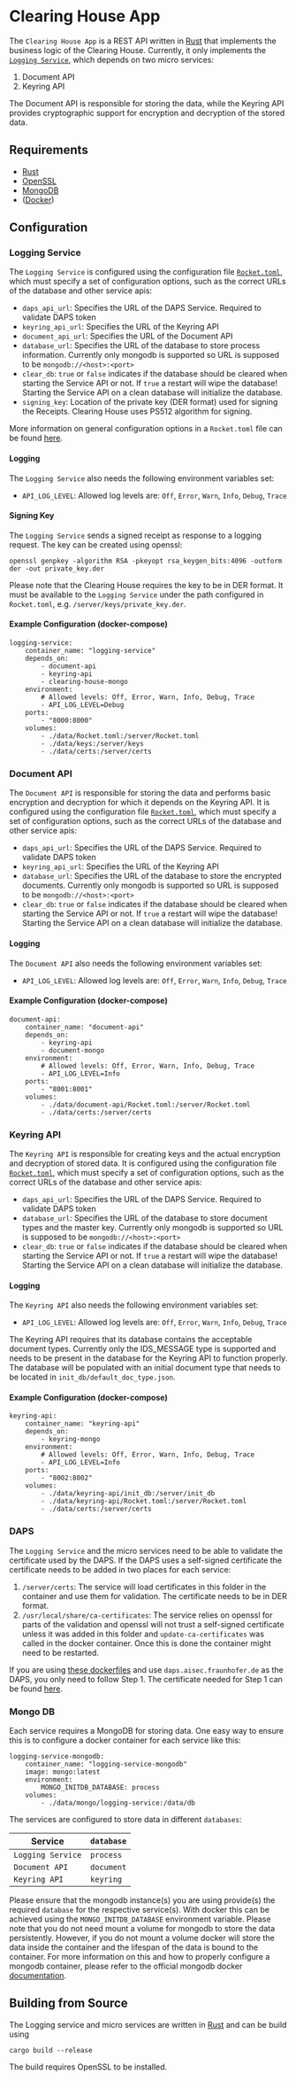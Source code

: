 # Clearing House App

The `Clearing House App` is a REST API written in [Rust](https://www.rust-lang.org) that implements the business logic of the Clearing House. Currently, it only implements the [`Logging Service`](https://github.com/International-Data-Spaces-Association/IDS-RAM_4_0/blob/main/documentation/3_Layers_of_the_Reference_Architecture_Model/3_5_System_Layer/3_5_5_Clearing_House.md), which depends on two micro services:

1. Document API
2. Keyring API

The Document API is responsible for storing the data, while the Keyring API provides cryptographic support for encryption and decryption of the stored data.

## Requirements
- [Rust](https://www.rust-lang.org)
- [OpenSSL](https://www.openssl.org)
- [MongoDB](https://www.mongodb.com)
- ([Docker](https://www.docker.com))

## Configuration

### Logging Service
The `Logging Service` is configured using the configuration file [`Rocket.toml`](logging-service/Rocket.toml), which must specify a set of configuration options, such as the correct URLs of the database and other service apis:
- `daps_api_url`: Specifies the URL of the DAPS Service. Required to validate DAPS token
- `keyring_api_url`: Specifies the URL of the Keyring API
- `document_api_url`: Specifies the URL of the Document API
- `database_url`: Specifies the URL of the database to store process information. Currently only mongodb is supported so URL is supposed to be `mongodb://<host>:<port>`
- `clear_db`: `true` or `false` indicates if the database should be cleared when starting the Service API or not. If `true` a restart will wipe the database! Starting the Service API on a clean database will initialize the database.
- `signing_key`: Location of the private key (DER format) used for signing the Receipts. Clearing House uses PS512 algorithm for signing.

More information on general configuration options in a `Rocket.toml` file can be found [here](https://rocket.rs/v0.5-rc/guide/configuration/#rockettoml).

#### Logging
The `Logging Service` also needs the following environment variables set:
- `API_LOG_LEVEL`: Allowed log levels are: `Off`, `Error`, `Warn`, `Info`, `Debug`, `Trace`

#### Signing Key
The `Logging Service` sends a signed receipt as response to a logging request. The key can be created using openssl:

`openssl genpkey -algorithm RSA -pkeyopt rsa_keygen_bits:4096 -outform der -out private_key.der`

Please note that the Clearing House requires the key to be in DER format. It must be available to the `Logging Service` under the path configured in `Rocket.toml`, e.g. `/server/keys/private_key.der`.

#### Example Configuration (docker-compose)
```
logging-service:
    container_name: "logging-service"
    depends_on:
        - document-api
        - keyring-api
        - clearing-house-mongo
    environment:
        # Allowed levels: Off, Error, Warn, Info, Debug, Trace
        - API_LOG_LEVEL=Debug
    ports:
        - "8000:8000"
    volumes:
        - ./data/Rocket.toml:/server/Rocket.toml
        - ./data/keys:/server/keys
        - ./data/certs:/server/certs
```

### Document API
The `Document API` is responsible for storing the data and performs basic encryption and decryption for which it depends on the Keyring API. It is configured using the configuration file [`Rocket.toml`](document-api/Rocket.toml), which must specify a set of configuration options, such as the correct URLs of the database and other service apis:
- `daps_api_url`: Specifies the URL of the DAPS Service. Required to validate DAPS token
- `keyring_api_url`: Specifies the URL of the Keyring API
- `database_url`: Specifies the URL of the database to store the encrypted documents. Currently only mongodb is supported so URL is supposed to be `mongodb://<host>:<port>`
- `clear_db`: `true` or `false` indicates if the database should be cleared when starting the Service API or not. If `true` a restart will wipe the database! Starting the Service API on a clean database will initialize the database.

#### Logging
The `Document API` also needs the following environment variables set:
- `API_LOG_LEVEL`: Allowed log levels are: `Off`, `Error`, `Warn`, `Info`, `Debug`, `Trace`

#### Example Configuration (docker-compose)
```
document-api:
    container_name: "document-api"
    depends_on:
        - keyring-api
        - document-mongo
    environment:
        # Allowed levels: Off, Error, Warn, Info, Debug, Trace
        - API_LOG_LEVEL=Info
    ports:
        - "8001:8001"
    volumes:
        - ./data/document-api/Rocket.toml:/server/Rocket.toml
        - ./data/certs:/server/certs
```

### Keyring API
The `Keyring API` is responsible for creating keys and the actual encryption and decryption of stored data. It is configured using the configuration file [`Rocket.toml`](keyring-api/Rocket.toml), which must specify a set of configuration options, such as the correct URLs of the database and other service apis:
- `daps_api_url`: Specifies the URL of the DAPS Service. Required to validate DAPS token
- `database_url`: Specifies the URL of the database to store document types and the master key. Currently only mongodb is supported so URL is supposed to be `mongodb://<host>:<port>`
- `clear_db`: `true` or `false` indicates if the database should be cleared when starting the Service API or not. If `true` a restart will wipe the database! Starting the Service API on a clean database will initialize the database.

#### Logging
The `Keyring API` also needs the following environment variables set:
- `API_LOG_LEVEL`: Allowed log levels are: `Off`, `Error`, `Warn`, `Info`, `Debug`, `Trace`

The Keyring API requires that its database contains the acceptable document types. Currently only the IDS_MESSAGE type is supported and needs to be present in the database for the Keyring API to function properly. The database will be populated with an initial document type that needs to be located in `init_db/default_doc_type.json`.

#### Example Configuration (docker-compose)
```
keyring-api:
    container_name: "keyring-api"
    depends_on:
        - keyring-mongo
    environment:
        # Allowed levels: Off, Error, Warn, Info, Debug, Trace
        - API_LOG_LEVEL=Info
    ports:
        - "8002:8002"
    volumes:
        - ./data/keyring-api/init_db:/server/init_db
        - ./data/keyring-api/Rocket.toml:/server/Rocket.toml
        - ./data/certs:/server/certs
```

### DAPS
The `Logging Service` and the micro services need to be able to validate the certificate used by the DAPS. If the DAPS uses a self-signed certificate the certificate needs to be added in two places for each service:
1. `/server/certs`: The service will load certificates in this folder in the container and use them for validation. The certificate needs to be in DER format.
2. `/usr/local/share/ca-certificates`: The service relies on openssl for parts of the validation and openssl will not trust a self-signed certificate unless it was added in this folder and `update-ca-certificates` was called in the docker container. Once this is done the container might need to be restarted.

If you are using [these dockerfiles](../docker/) and use `daps.aisec.fraunhofer.de` as the DAPS, you only need to follow Step 1. The certificate needed for Step 1 can be found [here](certs).

### Mongo DB
Each service requires a MongoDB for storing data. One easy way to ensure this is to configure a docker container for each service like this:

```
logging-service-mongodb:
    container_name: "logging-service-mongodb"
    image: mongo:latest
    environment: 
        MONGO_INITDB_DATABASE: process
    volumes:
        - ./data/mongo/logging-service:/data/db
```

The services are configured to store data in different `databases`:

| Service | `database` |
|-----|------|
|`Logging Service`| `process`|
|`Document API`| `document`|
|`Keyring API`| `keyring`|

Please ensure that the mongodb instance(s) you are using provide(s) the required `database` for the respective service(s). With docker this can be achieved using the `MONGO_INITDB_DATABASE` environment variable. Please note that you do not need mount a volume for mongodb to store the data persistently. However, if you do not mount a volume docker will store the data inside the container and the lifespan of the data is bound to the container. For more information on this and how to properly configure a mongodb container, please refer to the official mongodb docker [documentation](https://hub.docker.com/_/mongo).

## Building from Source
The Logging service and micro services are written in [Rust](https://www.rust-lang.org) and can be build using

```
cargo build --release
```

The build requires OpenSSL to be installed.